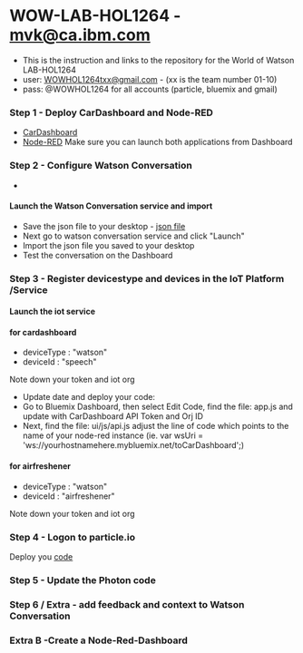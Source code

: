 # WOW-LAB-HOL1264 - mvk@ca.ibm.com
- This is the instruction and links to the repository for the World of Watson LAB-HOL1264
- user: WOWHOL1264txx@gmail.com - (xx is the team number 01-10)
- pass: @WOWHOL1264 for all accounts (particle, bluemix and gmail)

### Step 1 - Deploy CarDashboard and Node-RED
- [CarDashboard](https://github.com/markusvankempen/WowHol1264-CarDash)
- [Node-RED](https://github.com/markusvankempen/WoWHoL1264-Node-RED)
Make sure you can launch both applications from Dashboard
### Step 2 - Configure Watson Conversation
- 
#### Launch the Watson Conversation service and import
 - Save the json file to your desktop - [json file](https://raw.githubusercontent.com/markusvankempen/WowHol1264-CarDash/master/training/airfreshener.json)
 - Next go to watson conversation service and click "Launch" 
 - Import the json file you saved to your desktop
 - Test the conversation on the Dashboard
### Step 3 - Register devicestype and devices in the IoT Platform /Service
#### Launch the iot service 
#### for cardashboard 
- deviceType : "watson"
- deviceId : "speech"

Note down your token and iot org

- Update date and deploy your code:
- Go to Bluemix Dashboard, then select Edit Code, find the file: app.js and update with CarDashboard API Token and Orj ID
- Next, find the file: ui/js/api.js adjust the line of code which points to the name of your node-red instance (ie. var wsUri = 'ws://yourhostnamehere.mybluemix.net/toCarDashboard';)

#### for airfreshener 
- deviceType : "watson"
- deviceId : "airfreshener"

Note down your token and iot org

### Step 4 - Logon to particle.io 
Deploy you [code](https://raw.githubusercontent.com/markusvankempen/WowHol1264-CarDash/master/particle/airfreshener.json)

### Step 5 - Update the Photon code

### Step 6 / Extra - add feedback and context to Watson Conversation 

### Extra B -Create a Node-Red-Dashboard
